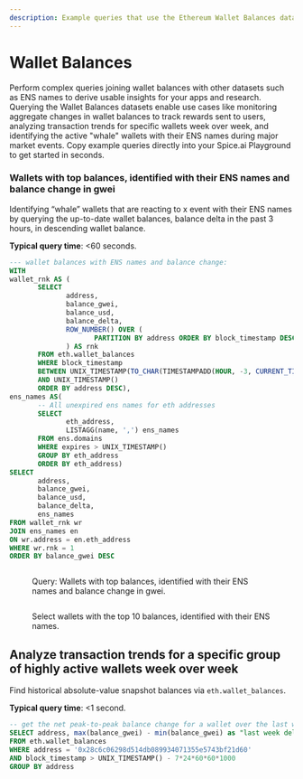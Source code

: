 ```yaml
---
description: Example queries that use the Ethereum Wallet Balances datasets
---
```


# Wallet Balances

Perform complex queries joining wallet balances with other datasets such as ENS names to derive usable insights for your apps and research. Querying the Wallet Balances datasets enable use cases like monitoring aggregate changes in wallet balances to track rewards sent to users, analyzing transaction trends for specific wallets week over week, and identifying the active "whale" wallets with their ENS names during major market events. Copy example queries directly into your Spice.ai Playground to get started in seconds.&#x20;

### Wallets with top balances, identified with their ENS names and balance change in gwei&#x20;

Identifying “whale” wallets that are reacting to x event with their ENS names by querying the up-to-date wallet balances, balance delta in the past 3 hours, in descending wallet balance.

**Typical query time**: <60 seconds.

```sql
--- wallet balances with ENS names and balance change:
WITH 
wallet_rnk AS (
       SELECT
              address,
              balance_gwei,
              balance_usd,
              balance_delta,
              ROW_NUMBER() OVER (
                     PARTITION BY address ORDER BY block_timestamp DESC
              ) AS rnk
       FROM eth.wallet_balances
       WHERE block_timestamp
       BETWEEN UNIX_TIMESTAMP(TO_CHAR(TIMESTAMPADD(HOUR, -3, CURRENT_TIMESTAMP), 'yyyy-mm-dd hh:mi:ss'))
       AND UNIX_TIMESTAMP()
       ORDER BY address DESC),
ens_names AS(
       -- All unexpired ens names for eth addresses
       SELECT
              eth_address,
              LISTAGG(name, ',') ens_names
       FROM ens.domains
       WHERE expires > UNIX_TIMESTAMP()
       GROUP BY eth_address
       ORDER BY eth_address)
SELECT 
       address,
       balance_gwei,
       balance_usd,
       balance_delta,
       ens_names
FROM wallet_rnk wr
JOIN ens_names en
ON wr.address = en.eth_address
WHERE wr.rnk = 1
ORDER BY balance_gwei DESC
```

<figure><img src="../../../.gitbook/assets/1THdeAg3ei_-ky8xE4pTLrA.png" alt=""><figcaption><p>Query: Wallets with top balances, identified with their ENS names and balance change in gwei.</p></figcaption></figure>

<figure><img src="../../../.gitbook/assets/1VcvTjPcmq_xkyhvVPHrrjg.png" alt=""><figcaption><p>Select wallets with the top 10 balances, identified with their ENS names.</p></figcaption></figure>

## Analyze transaction trends for a specific group of highly active wallets week over week

Find historical absolute-value snapshot balances via `eth.wallet_balances`.

**Typical query time**: <1 second.

```sql
-- get the net peak-to-peak balance change for a wallet over the last week
SELECT address, max(balance_gwei) - min(balance_gwei) as "last week delta (gwei)", max(balance_usd) - min(balance_usd) as "last week delta (USD)"
FROM eth.wallet_balances
WHERE address = '0x28c6c06298d514db089934071355e5743bf21d60'
AND block_timestamp > UNIX_TIMESTAMP() - 7*24*60*60*1000
GROUP BY address
```

